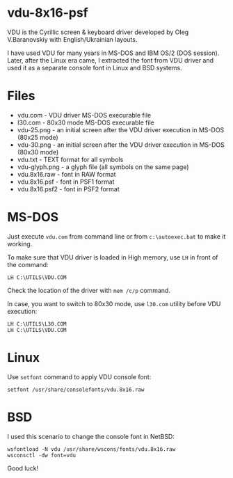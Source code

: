 # vdu-8x16-psf
VDU is the Cyrillic screen &amp; keyboard driver developed by Oleg V.Baranovskiy with English/Ukrainian layouts.

I have used VDU for many years in MS-DOS and IBM OS/2 (DOS session). Later, after the Linux era came, I extracted the font from VDU driver and used it as a separate console font in Linux and BSD systems.

Files
=====

* vdu.com - VDU driver MS-DOS execurable file
* l30.com - 80x30 mode MS-DOS execurable file
* vdu-25.png - an initial screen after the VDU driver execution in MS-DOS (80x25 mode)
* vdu-30.png - an initial screen after the VDU driver execution in MS-DOS (80x30 mode)
* vdu.txt - TEXT format for all symbols
* vdu-glyph.png - a glyph file (all symbols on the same page)
* vdu.8x16.raw - font in RAW format
* vdu.8x16.psf - font in PSF1 format
* vdu.8x16.psf2 - font in PSF2 format


MS-DOS
======

Just execute `vdu.com` from command line or from `c:\autoexec.bat` to make it working.

To make sure that VDU driver is loaded in High memory, use `LH` in front of the command:

```
LH C:\UTILS\VDU.COM
```

Check the location of the driver with `mem /c/p` command.

In case, you want to switch to 80x30 mode, use `l30.com` utility before VDU execution:

```
LH C:\UTILS\L30.COM
LH C:\UTILS\VDU.COM
```

Linux
=====

Use `setfont` command to apply VDU console font:

```
setfont /usr/share/consolefonts/vdu.8x16.raw
```

BSD
===

I used this scenario to change the console font in NetBSD:

```
wsfontload -N vdu /usr/share/wscons/fonts/vdu.8x16.raw
wsconsctl -dw font=vdu
```

Good luck!
